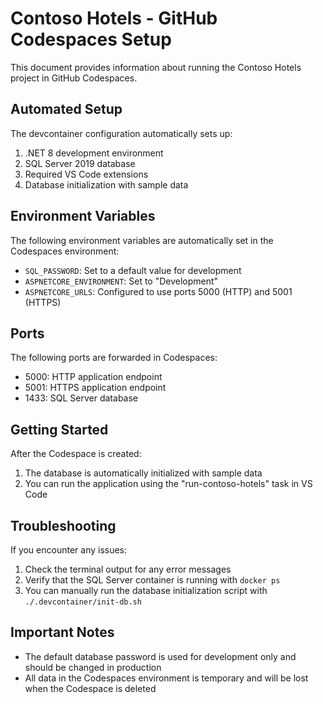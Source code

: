 # Contoso Hotels - GitHub Codespaces Setup

This document provides information about running the Contoso Hotels project in GitHub Codespaces.

## Automated Setup

The devcontainer configuration automatically sets up:

1. .NET 8 development environment
2. SQL Server 2019 database
3. Required VS Code extensions
4. Database initialization with sample data

## Environment Variables

The following environment variables are automatically set in the Codespaces environment:

- `SQL_PASSWORD`: Set to a default value for development
- `ASPNETCORE_ENVIRONMENT`: Set to "Development"
- `ASPNETCORE_URLS`: Configured to use ports 5000 (HTTP) and 5001 (HTTPS)

## Ports

The following ports are forwarded in Codespaces:

- 5000: HTTP application endpoint
- 5001: HTTPS application endpoint
- 1433: SQL Server database

## Getting Started

After the Codespace is created:

1. The database is automatically initialized with sample data
2. You can run the application using the "run-contoso-hotels" task in VS Code

## Troubleshooting

If you encounter any issues:

1. Check the terminal output for any error messages
2. Verify that the SQL Server container is running with `docker ps`
3. You can manually run the database initialization script with `./.devcontainer/init-db.sh`

## Important Notes

- The default database password is used for development only and should be changed in production
- All data in the Codespaces environment is temporary and will be lost when the Codespace is deleted

